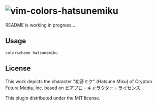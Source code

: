 # ![vim-colors-hatsunemiku](https://ec.crypton.co.jp/img/vocaloid/mikunt/mikunt_logo.png)

README is working in progress...

## Usage

```vim
colorscheme hatsunemiku
```

## License

This work depicts the character "初音ミク" (Hatsune Miku) of Crypton Future Media,
Inc. based on [ピアプロ・キャラクター・ライセンス](http://piapro.jp/license/pcl/summary).

This plugin distributed under the MIT license.
